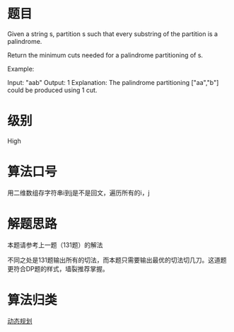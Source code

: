 # 题目
Given a string s, partition s such that every substring of the partition is a palindrome.

Return the minimum cuts needed for a palindrome partitioning of s.

Example:

Input: "aab"
Output: 1
Explanation: The palindrome partitioning ["aa","b"] could be produced using 1 cut.

# 级别 
High

# 算法口号
用二维数组存字符串i到j是不是回文，遍历所有的i，j

# 解题思路
本题请参考上一题（131题）的解法

不同之处是131题输出所有的切法，而本题只需要输出最优的切法切几刀。这道题更符合DP题的样式，墙裂推荐掌握。

# 算法归类
<a href="../../../DP.md">动态规划</a>